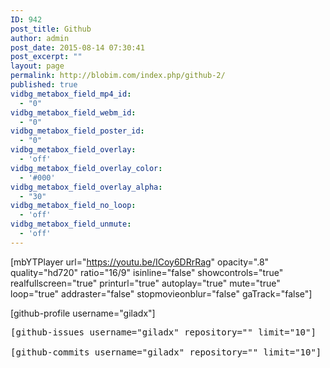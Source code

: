 ```yaml
---
ID: 942
post_title: Github
author: admin
post_date: 2015-08-14 07:30:41
post_excerpt: ""
layout: page
permalink: http://blobim.com/index.php/github-2/
published: true
vidbg_metabox_field_mp4_id:
  - "0"
vidbg_metabox_field_webm_id:
  - "0"
vidbg_metabox_field_poster_id:
  - "0"
vidbg_metabox_field_overlay:
  - 'off'
vidbg_metabox_field_overlay_color:
  - '#000'
vidbg_metabox_field_overlay_alpha:
  - "30"
vidbg_metabox_field_no_loop:
  - 'off'
vidbg_metabox_field_unmute:
  - 'off'
---
```

[mbYTPlayer url="https://youtu.be/ICoy6DRrRag" opacity=".8" quality="hd720" ratio="16/9" isinline="false" showcontrols="true" realfullscreen="true" printurl="true" autoplay="true" mute="true" loop="true" addraster="false" stopmovieonblur="false" gaTrack="false"]

[github-profile username="giladx"]
<pre>[github-issues username="giladx" repository="" limit="10"]

[github-commits username="giladx" repository="" limit="10"]</pre>